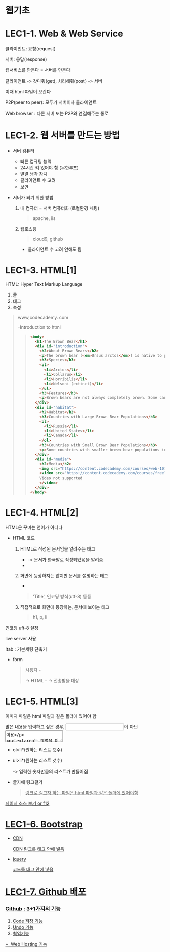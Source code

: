 # 웹기초

# LEC1-1. Web & Web Service

클라이언트: 요청(request)

서버: 응답(response)

웹서비스를 만든다 = 서버를 만든다

클라이언트 -> 갖다줘(get), 처리해줘(post) -> 서버

이때 html 파일이 오간다

P2P(peer to peer): 모두가 서버이자 클라이언트

Web browser : 다른 서버 또는 P2P와 연결해주는 통로



# LEC1-2. 웹 서버를 만드는 방법

- 서버 컴퓨터

  - 빠른 컴퓨팅 능력
  - 24시간 켜 있어야 함 (무한루프)
  - 발열 냉각 장치
  - 클라이언트 수 고려
  - 보안

- 서버가 되기 위한 방법

  1. 내 컴퓨터 = 서버 컴퓨터화 (로컬환경 세팅)

     > apache, iis

  2. 웹호스팅

     > cloud9, github

     + 클라이언트 수 고려 안해도 됨





# LEC1-3. HTML[1]

HTML: Hyper Text Markup Language

1. 글
2. 태그
3. 속성

> www,codecademy. com
>
> -Introduction to html
>
> > ```html
> > <body>
> >   <h1>The Brown Bear</h1>
> >   <div id="introduction">
> >     <h2>About Brown Bears</h2>
> >     <p>The brown bear (<em>Ursus arctos</em>) is native to parts of northern Eurasia and North America. Its conservation status is currently <strong>Least Concern</strong>.<br /><br /> There are many subspecies within the brown bear species, including the Atlas bear and the Himalayan brown bear.</p>
> >     <h3>Species</h3>
> >     <ul>
> >       <li>Arctos</li>
> >       <li>Collarus</li>
> >       <li>Horribilis</li>
> >       <li>Nelsoni (extinct)</li>
> >     </ul>
> >     <h3>Features</h3>
> >     <p>Brown bears are not always completely brown. Some can be reddish or yellowish. They have very large, curved claws and huge paws. Male brown bears are often 30% larger than female brown bears. They can range from 5 feet to 9 feet from head to toe.</p>
> >   </div>
> >   <div id="habitat">
> >     <h2>Habitat</h2>
> >     <h3>Countries with Large Brown Bear Populations</h3>
> >     <ol>
> >       <li>Russia</li>
> >       <li>United States</li>
> >       <li>Canada</li>
> >     </ol>
> >     <h3>Countries with Small Brown Bear Populations</h3>
> >     <p>Some countries with smaller brown bear populations include Armenia, Belarus, Bulgaria, China, Finland, France, Greece, India, Japan, Nepal, Poland, Romania, Slovenia, Turkmenistan, and Uzbekistan.</p>
> >   </div>
> >   <div id="media">
> >     <h2>Media</h2>
> >     <img src="https://content.codecademy.com/courses/web-101/web101-image_brownbear.jpg" alt="A Brown Bear"/>
> >     <video src="https://content.codecademy.com/courses/freelance-1/unit-1/lesson-2/htmlcss1-vid_brown-bear.mp4" width="320" height="240" controls>
> >     Video not supported
> >     </video>
> >   </div>
> > </body>
> > ```



# LEC1-4. HTML[2]

HTML은 꾸미는 언어가 아니다

- HTML 코드

  1. HTML로 작성된 문서임을 알려주는 태그

     - <html lang="ko"> -> 문서가 한국말로 작성되었음을 알려줌
     - <html>

  2. 화면에 등장하지는 않지만 문서를 설명하는 태그

     - <head>

     > 'Title', 인코딩 방식(utf-8) 등등

  3. 직접적으로 화면에 등장하는, 문서에 보이는 태그

     > h1, p, li

인코딩 uft-8 설정

live server 사용

!tab : 기본세팅 단축키

- form

  > 사용자 -<form>-> HTML -<form action="전송받을 대상"> -> 전송받을 대상





# LEC1-5. HTML[3]

이미지 파일은 html 파일과 같은 폴더에 있어야 함

많은 내용을 입력하고 싶은 경우, <input type="type">이 아닌 <textarea> 이용

textarea는 행렬을 이용해 크기 설정

> ex) <textarea cols="30" rows="20"> </textarea>



- ol>li*(원하는 리스트 갯수) <tab>

- ul>li*(원하는 리스트 갯수) <tab>

  -> 입력한 숫자만큼의 리스트가 만들어짐



- 글자에 링크걸기

  <a href="1.html"> 

  > 링크로 걸고자 하는 파일은 html 파일과 같은 폴더에 있어야함



페이지 소스 보기 or f12



# LEC1-6. Bootstrap

- CDN

  CDN 링크를 <head> 태그 안에 넣음

- jquery

  코드를 <head> 태그 안에 넣음



# LEC1-7. Github 배포

### Github : 3+1가지의 기능

1. Code 저장 기능
2. Undo 기능
3. 협업기능

+. Web Hosting 기능



